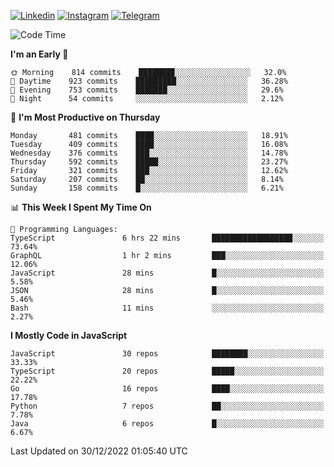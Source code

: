 [![Linkedin](https://img.shields.io/badge/-Archie-blue?style=flat-square&labelColor=gray&logo=Linkedin&logoColor=white&link=https://www.linkedin.com/in/archisdi)](https://www.linkedin.com/in/archisdi)
[![Instagram](https://img.shields.io/badge/-@archisdi-orange?style=flat-square&labelColor=gray&logo=Instagram&logoColor=white&link=https://www.instagram.com/archisdi)](https://www.instagram.com/archisdi)
[![Telegram](https://img.shields.io/badge/-aai-informational?style=flat-square&labelColor=gray&logo=telegram&logoColor=white&link=https://t.me/archisdi)](https://t.me/archisdi)

<!--START_SECTION:waka-->
![Code Time](http://img.shields.io/badge/Code%20Time-1%2C892%20hrs%2045%20mins-blue)

**I'm an Early 🐤** 

```text
🌞 Morning    814 commits    ████████░░░░░░░░░░░░░░░░░   32.0% 
🌆 Daytime    923 commits    █████████░░░░░░░░░░░░░░░░   36.28% 
🌃 Evening    753 commits    ███████░░░░░░░░░░░░░░░░░░   29.6% 
🌙 Night      54 commits     ░░░░░░░░░░░░░░░░░░░░░░░░░   2.12%

```
📅 **I'm Most Productive on Thursday** 

```text
Monday       481 commits    ████░░░░░░░░░░░░░░░░░░░░░   18.91% 
Tuesday      409 commits    ████░░░░░░░░░░░░░░░░░░░░░   16.08% 
Wednesday    376 commits    ███░░░░░░░░░░░░░░░░░░░░░░   14.78% 
Thursday     592 commits    █████░░░░░░░░░░░░░░░░░░░░   23.27% 
Friday       321 commits    ███░░░░░░░░░░░░░░░░░░░░░░   12.62% 
Saturday     207 commits    ██░░░░░░░░░░░░░░░░░░░░░░░   8.14% 
Sunday       158 commits    █░░░░░░░░░░░░░░░░░░░░░░░░   6.21%

```


📊 **This Week I Spent My Time On** 

```text
💬 Programming Languages: 
TypeScript               6 hrs 22 mins       ██████████████████░░░░░░░   73.64% 
GraphQL                  1 hr 2 mins         ███░░░░░░░░░░░░░░░░░░░░░░   12.06% 
JavaScript               28 mins             █░░░░░░░░░░░░░░░░░░░░░░░░   5.58% 
JSON                     28 mins             █░░░░░░░░░░░░░░░░░░░░░░░░   5.46% 
Bash                     11 mins             ░░░░░░░░░░░░░░░░░░░░░░░░░   2.27%

```

**I Mostly Code in JavaScript** 

```text
JavaScript               30 repos            ████████░░░░░░░░░░░░░░░░░   33.33% 
TypeScript               20 repos            █████░░░░░░░░░░░░░░░░░░░░   22.22% 
Go                       16 repos            ████░░░░░░░░░░░░░░░░░░░░░   17.78% 
Python                   7 repos             ██░░░░░░░░░░░░░░░░░░░░░░░   7.78% 
Java                     6 repos             █░░░░░░░░░░░░░░░░░░░░░░░░   6.67%

```



 Last Updated on 30/12/2022 01:05:40 UTC
<!--END_SECTION:waka-->